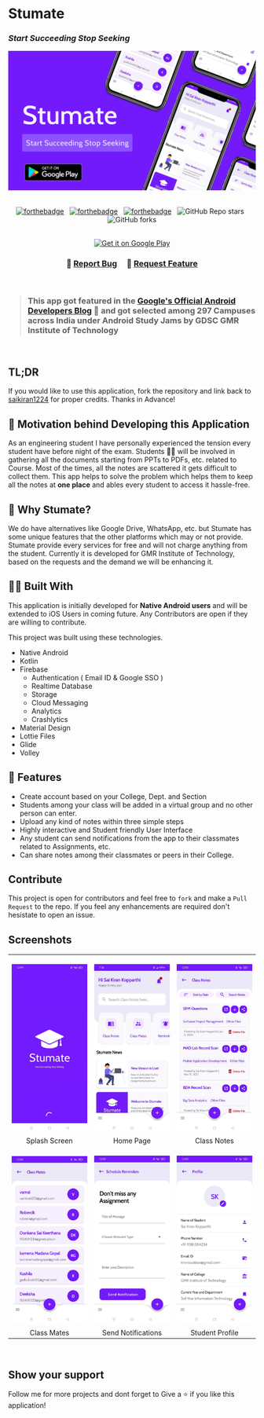 <h1 >Stumate</h1> 
<h3><i>Start Succeeding Stop Seeking</i></h3>

<div align="center">
  <img alt="Stumate App" src=".\app\src\main\res\drawable\stumate_github.png" />
</div>

<br/>

<center>

[![forthebadge](https://forthebadge.com/images/badges/built-with-love.svg)](https://forthebadge.com) &nbsp;
[![forthebadge](https://forthebadge.com/images/badges/open-source.svg)](https://forthebadge.com) &nbsp;
[![forthebadge](https://forthebadge.com/images/badges/built-for-android.svg)](https://forthebadge.com) &nbsp;
![GitHub Repo stars](https://img.shields.io/github/stars/saikiran1224/Stumate?color=red&logo=github&style=for-the-badge) &nbsp;
![GitHub forks](https://img.shields.io/github/forks/saikiran1224/Stumate?color=red&logo=github&style=for-the-badge) 
<br/><br/>
</center>


<center>
<a href='https://play.google.com/store/apps/details?id=com.umang.stumate&pcampaignid=pcampaignidMKT-Other-global-all-co-prtnr-py-PartBadge-Mar2515-1'><img alt='Get it on Google Play' src='https://play.google.com/intl/en_us/badges/static/images/badges/en_badge_web_generic.png' width="35%"></a></center>


<h3 align="center">
    🔹
    <a href="https://github.com/saikiran1224/Stumate/issues">Report Bug</a> &nbsp; &nbsp;
    🔹
    <a href="https://github.com/saikiran1224/Stumate/issues">Request Feature</a>
</h3>

<br/>

>  <h3>This app got featured in the <a href="https://android-developers.googleblog.com/2021/04/google-developer-student-clubs-in-india.html">Google's Official Android Developers Blog</a>  🎉 and 
> got selected among 297 Campuses across India under Android Study Jams by GDSC GMR Institute of Technology</h3>

<br />

## TL;DR
If you would like to use this application, fork the repository and link back to [saikiran1224](https://github.com/saikiran1224) for proper credits. Thanks in Advance! 


## 🧠 Motivation behind Developing this Application

As an engineering student I have personally experienced the tension every student have before night of the exam. Students 👨‍💻 will be involved in gathering all the documents starting from PPTs to PDFs, etc. related to Course. Most of the times, all the notes are scattered it gets difficult to collect them. This app helps to solve the problem which helps them to keep all the notes at **one place** and ables every student to access it hassle-free.


## 🧐 Why Stumate?

We do have alternatives like Google Drive, WhatsApp, etc. but Stumate has some unique features that the other platforms which may or not provide. Stumate provide every services for free and will not charge anything from the student. Currently it is developed for GMR Institute of Technology, based on the requests and the demand we will be enhancing it. 


## 👷🏼 Built With 

This application is initially developed for **Native Android users** and will be extended to iOS Users in coming future. Any Contributors are open if they are willing to contribute. <br/>

This project was built using these technologies.

- Native Android
- Kotlin
- Firebase
   - Authentication ( Email ID & Google SSO )
   - Realtime Database
   - Storage
   - Cloud Messaging
   - Analytics
   - Crashlytics
- Material Design 
- Lottie Files
- Glide
- Volley


## 🤩 Features

- Create account based on your College, Dept. and Section
- Students among your class will be added in a virtual group and no other person can enter.
- Upload any kind of notes within three simple steps
- Highly interactive and Student friendly User Interface 
- Any student can send notifications from the app to their classmates related to Assignments, etc.
- Can share notes among their classmates or peers in their College.


## Contribute

This project is open for contributors and feel free to `fork` and make a `Pull Request` to the repo. If you feel any enhancements are required don't hesistate to open an issue.


## Screenshots 

<table>
 
 <tr>
   <td width="33.3%">&nbsp;<img src="./readme_assets/1.jpg" alt="Splash Screen"></td>
   <td width="33.33%">&nbsp;<img src="./readme_assets/2.jpg" alt="Splash Screen"></td>
   <td width="33.33%">&nbsp;<img src="./readme_assets/3.jpg" alt="Splash Screen"></td>
 </tr>
 <tr>
   <td align="center">Splash Screen</td>
   <td align="center">Home Page</td>
   <td align="center">Class Notes</td>
 </tr>
 
 <tr>
   <td width="33.3%">&nbsp;<img src="./readme_assets/4.jpg" alt="Splash Screen"></td>
   <td width="33.33%">&nbsp;<img src="./readme_assets/5.jpg" alt="Splash Screen"></td>
   <td width="33.33%">&nbsp;<img src="./readme_assets/6.jpg" alt="Splash Screen"></td>
 </tr>
 <tr>
   <td align="center">Class Mates</td>
   <td align="center">Send Notifications</td>
   <td align="center">Student Profile</td>
 </tr>
  
</table>

<br/>

## Show your support 

Follow me for more projects and dont forget to Give a ⭐ if you like this application!
